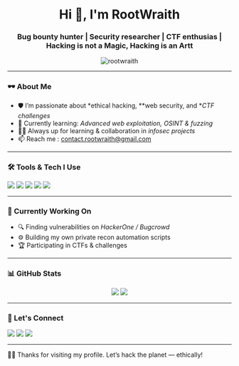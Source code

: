 <h1 align="center">Hi 👋, I'm RootWraith</h1>
<h3 align="center">Bug bounty hunter | Security researcher | CTF enthusias | Hacking is not a  Magic, Hacking is an Artt</h3>

<p align="center">
  <img src="https://komarev.com/ghpvc/?username=rootwraith&label=Profile%20views&color=0e75b6&style=flat" alt="rootwraith" />
</p>

---

### 🕶 About Me

- 🛡️ I’m passionate about *ethical hacking, **web security, and **CTF challenges*  
- 🧠 Currently learning: *Advanced web exploitation, OSINT & fuzzing*  
- 👨‍💻 Always up for learning & collaboration in *infosec projects*  
- 📫 Reach me : contact.rootwraith@gmail.com  

---

### 🛠️ Tools & Tech I Use

<p align="left">
  <img src="https://img.shields.io/badge/Burp%20Suite-orange?style=for-the-badge&logo=burp-suite&logoColor=white"/>
  <img src="https://img.shields.io/badge/Linux-FCC624?style=for-the-badge&logo=linux&logoColor=black" />
  <img src="https://img.shields.io/badge/Nmap-004688?style=for-the-badge&logo=nmap&logoColor=white" />
  <img src="https://img.shields.io/badge/Recon-ng-blueviolet?style=for-the-badge" />
  <img src="https://img.shields.io/badge/Sublist3r-red?style=for-the-badge" />
</p>

---

### 🧠 Currently Working On

- 🔍 Finding vulnerabilities on *HackerOne / Bugcrowd*
- ⚙️ Building my own private recon automation scripts
- 🏆 Participating in CTFs & challenges

---

### 📊 GitHub Stats

<p align="center">
  <img src="https://github-readme-stats.vercel.app/api?username=rootwraith&show_icons=true&theme=tokyonight" />
  <img src="https://github-readme-streak-stats.herokuapp.com/?user=rootwraith&theme=tokyonight" />
</p>

---

### 🤝 Let's Connect

<p align="left">
  <a href="https://twitter.com/root_wraith" target="_blank"><img src="https://img.shields.io/badge/Twitter-%231DA1F2.svg?style=for-the-badge&logo=Twitter&logoColor=white"/></a>
  <a href="https://medium.com/root_wraith" target="_blank"><img src="https://img.shields.io/badge/Medium-000000?style=for-the-badge&logo=medium&logoColor=white"/></a>
  <a href="https://hackerone.com/root_wraith" target="_blank"><img src="https://img.shields.io/badge/HackerOne-494949?style=for-the-badge&logo=HackerOne&logoColor=white"/></a>
</p>

---

🧑‍💻 Thanks for visiting my profile. Let’s hack the planet — ethically!
